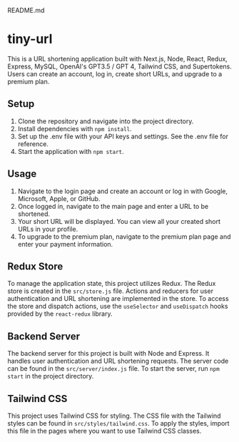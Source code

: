 README.md

# tiny-url

This is a URL shortening application built with Next.js, Node, React, Redux, Express, MySQL, OpenAI's GPT3.5 / GPT 4, Tailwind CSS, and Supertokens. Users can create an account, log in, create short URLs, and upgrade to a premium plan.

## Setup

1. Clone the repository and navigate into the project directory.
2. Install dependencies with `npm install`.
3. Set up the .env file with your API keys and settings. See the .env file for reference.
4. Start the application with `npm start`.

## Usage

1. Navigate to the login page and create an account or log in with Google, Microsoft, Apple, or GitHub.
2. Once logged in, navigate to the main page and enter a URL to be shortened.
3. Your short URL will be displayed. You can view all your created short URLs in your profile.
4. To upgrade to the premium plan, navigate to the premium plan page and enter your payment information.

## Redux Store

To manage the application state, this project utilizes Redux. The Redux store is created in the `src/store.js` file. Actions and reducers for user authentication and URL shortening are implemented in the store. To access the store and dispatch actions, use the `useSelector` and `useDispatch` hooks provided by the `react-redux` library.

## Backend Server

The backend server for this project is built with Node and Express. It handles user authentication and URL shortening requests. The server code can be found in the `src/server/index.js` file. To start the server, run `npm start` in the project directory.

## Tailwind CSS

This project uses Tailwind CSS for styling. The CSS file with the Tailwind styles can be found in `src/styles/tailwind.css`. To apply the styles, import this file in the pages where you want to use Tailwind CSS classes.
